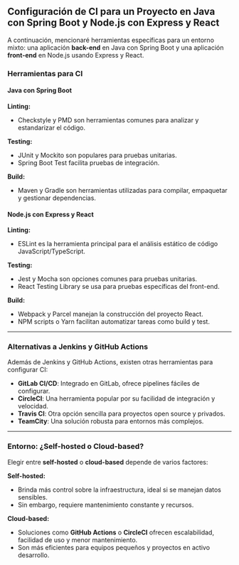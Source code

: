 ## Configuración de CI para un Proyecto en Java con Spring Boot y Node.js con Express y React

A continuación, mencionaré herramientas específicas para un entorno mixto: una aplicación **back-end** en Java con Spring Boot y una aplicación **front-end** en Node.js usando Express y React.

### Herramientas para CI

#### Java con Spring Boot

**Linting:**

- Checkstyle y PMD son herramientas comunes para analizar y estandarizar el código.

**Testing:**

- JUnit y Mockito son populares para pruebas unitarias.
- Spring Boot Test facilita pruebas de integración.

**Build:**

- Maven y Gradle son herramientas utilizadas para compilar, empaquetar y gestionar dependencias.

#### Node.js con Express y React

**Linting:**

- ESLint es la herramienta principal para el análisis estático de código JavaScript/TypeScript.

**Testing:**

- Jest y Mocha son opciones comunes para pruebas unitarias.
- React Testing Library se usa para pruebas específicas del front-end.

**Build:**

- Webpack y Parcel manejan la construcción del proyecto React.
- NPM scripts o Yarn facilitan automatizar tareas como build y test.

---

### Alternativas a Jenkins y GitHub Actions

Además de Jenkins y GitHub Actions, existen otras herramientas para configurar CI:

- **GitLab CI/CD**: Integrado en GitLab, ofrece pipelines fáciles de configurar.
- **CircleCI**: Una herramienta popular por su facilidad de integración y velocidad.
- **Travis CI**: Otra opción sencilla para proyectos open source y privados.
- **TeamCity**: Una solución robusta para entornos más complejos.

---

### Entorno: ¿Self-hosted o Cloud-based?

Elegir entre **self-hosted** o **cloud-based** depende de varios factores:

**Self-hosted:**

- Brinda más control sobre la infraestructura, ideal si se manejan datos sensibles.
- Sin embargo, requiere mantenimiento constante y recursos.

**Cloud-based:**

- Soluciones como **GitHub Actions** o **CircleCI** ofrecen escalabilidad, facilidad de uso y menor mantenimiento.
- Son más eficientes para equipos pequeños y proyectos en activo desarrollo.
